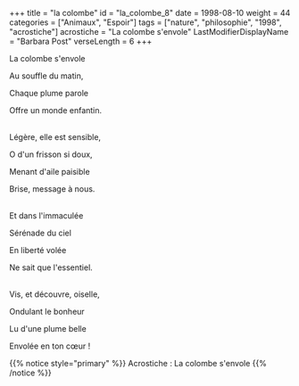 +++
title = "la colombe"
id = "la_colombe_8"
date = 1998-08-10
weight = 44
categories = ["Animaux", "Espoir"]
tags = ["nature", "philosophie", "1998", "acrostiche"]
acrostiche = "La colombe s'envole"
LastModifierDisplayName = "Barbara Post"
verseLength = 6
+++

La colombe s'envole

Au souffle du matin,

Chaque plume parole

Offre un monde enfantin.

 \
Légère, elle est sensible,

O d'un frisson si doux,

Menant d'aile paisible

Brise, message à nous.

 \
Et dans l'immaculée

Sérénade du ciel

En liberté volée

Ne sait que l'essentiel.

 \
Vis, et découvre, oiselle,

Ondulant le bonheur

Lu d'une plume belle

Envolée en ton cœur !

{{% notice style="primary" %}}
Acrostiche : La colombe s'envole
{{% /notice %}}
